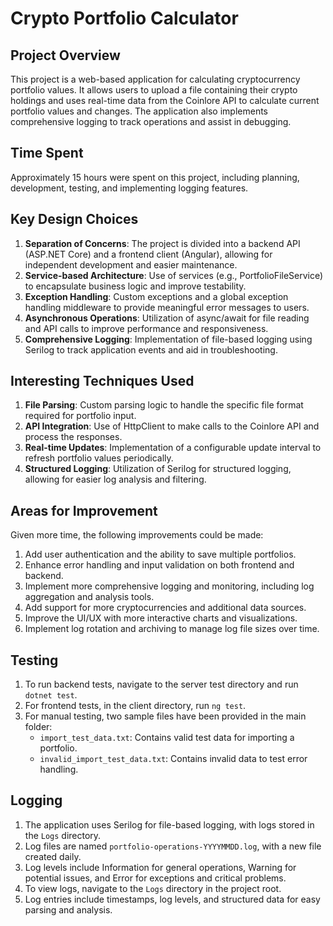 # Crypto Portfolio Calculator

## Project Overview
This project is a web-based application for calculating cryptocurrency portfolio values. It allows users to upload a file containing their crypto holdings and uses real-time data from the Coinlore API to calculate current portfolio values and changes. The application also implements comprehensive logging to track operations and assist in debugging.

## Time Spent
Approximately 15 hours were spent on this project, including planning, development, testing, and implementing logging features.

## Key Design Choices
1. **Separation of Concerns**: The project is divided into a backend API (ASP.NET Core) and a frontend client (Angular), allowing for independent development and easier maintenance.
2. **Service-based Architecture**: Use of services (e.g., PortfolioFileService) to encapsulate business logic and improve testability.
3. **Exception Handling**: Custom exceptions and a global exception handling middleware to provide meaningful error messages to users.
4. **Asynchronous Operations**: Utilization of async/await for file reading and API calls to improve performance and responsiveness.
5. **Comprehensive Logging**: Implementation of file-based logging using Serilog to track application events and aid in troubleshooting.

## Interesting Techniques Used
1. **File Parsing**: Custom parsing logic to handle the specific file format required for portfolio input.
2. **API Integration**: Use of HttpClient to make calls to the Coinlore API and process the responses.
3. **Real-time Updates**: Implementation of a configurable update interval to refresh portfolio values periodically.
4. **Structured Logging**: Utilization of Serilog for structured logging, allowing for easier log analysis and filtering.

## Areas for Improvement
Given more time, the following improvements could be made:
1. Add user authentication and the ability to save multiple portfolios.
2. Enhance error handling and input validation on both frontend and backend.
3. Implement more comprehensive logging and monitoring, including log aggregation and analysis tools.
4. Add support for more cryptocurrencies and additional data sources.
5. Improve the UI/UX with more interactive charts and visualizations.
6. Implement log rotation and archiving to manage log file sizes over time.

## Testing
1. To run backend tests, navigate to the server test directory and run `dotnet test`.
2. For frontend tests, in the client directory, run `ng test`.
3. For manual testing, two sample files have been provided in the main folder:
   - `import_test_data.txt`: Contains valid test data for importing a portfolio.
   - `invalid_import_test_data.txt`: Contains invalid data to test error handling.

## Logging
1. The application uses Serilog for file-based logging, with logs stored in the `Logs` directory.
2. Log files are named `portfolio-operations-YYYYMMDD.log`, with a new file created daily.
3. Log levels include Information for general operations, Warning for potential issues, and Error for exceptions and critical problems.
4. To view logs, navigate to the `Logs` directory in the project root.
5. Log entries include timestamps, log levels, and structured data for easy parsing and analysis.